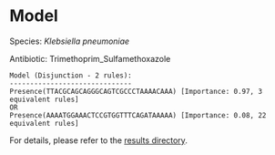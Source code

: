 
# Model

Species: *Klebsiella pneumoniae*

Antibiotic: Trimethoprim_Sulfamethoxazole

```
Model (Disjunction - 2 rules):
------------------------------
Presence(TTACGCAGCAGGGCAGTCGCCCTAAAACAAA) [Importance: 0.97, 3 equivalent rules]
OR
Presence(AAAATGGAAACTCCGTGGTTTCAGATAAAAA) [Importance: 0.08, 22 equivalent rules]

```

For details, please refer to the [results directory](../../../../../results/scm_b/klebsiella%20pneumoniae/trimethoprim_sulfamethoxazole/repeat_1/).

